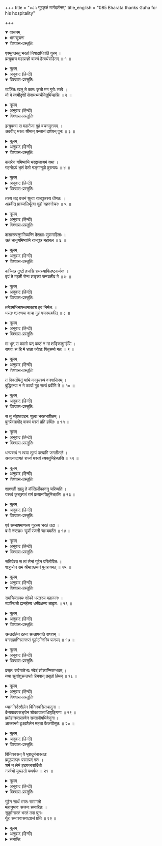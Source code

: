 +++
title = "०८५ गुहकृतं मार्गदर्शनम्"
title_english = "085 Bharata thanks Guha for his hospitality"

+++
<details open><summary>वाचनम्</summary>
<div caption="श्रीराम-हरिसीताराममूर्ति-घनपाठिभ्यां वचनम्" class="audioEmbed" src="https://archive.org/download/Ramayana-recitation-Sriram-harisItArAmamUrti-Ghanapaati-v2/Kanda_2/Kanda_2_AYK-085-Guha_Krutham_Marga_Darshanam.mp3"></div>
</details>

<details><summary>भागसूचना</summary>

85. गुह और भरतकी बातचीत तथा भरतका शोक
</details>

<details open><summary>विश्वास-प्रस्तुतिः</summary>

एवमुक्तस्तु भरतो निषादाधिपतिं गुहम् ।  
प्रत्युवाच महाप्राज्ञो वाक्यं हेत्वर्थसंहितम् ॥ १ ॥
</details>

<details><summary>मूलम्</summary>

एवमुक्तस्तु भरतो निषादाधिपतिं गुहम् ।  
प्रत्युवाच महाप्राज्ञो वाक्यं हेत्वर्थसंहितम् ॥ १ ॥
</details>

<details><summary>अनुवाद (हिन्दी)</summary>

निषादराज गुहके ऐसा कहनेपर महाबुद्धिमान् भरतने युक्ति और प्रयोजनयुक्त वचनोंमें उसे इस प्रकार उत्तर दिया— ॥ १ ॥
</details>

<details open><summary>विश्वास-प्रस्तुतिः</summary>

ऊर्जितः खलु ते कामः कृतो मम गुरोः सखे ।  
यो मे त्वमीदृशीं सेनामभ्यर्चयितुमिच्छसि ॥ २ ॥
</details>

<details><summary>मूलम्</summary>

ऊर्जितः खलु ते कामः कृतो मम गुरोः सखे ।  
यो मे त्वमीदृशीं सेनामभ्यर्चयितुमिच्छसि ॥ २ ॥
</details>

<details><summary>अनुवाद (हिन्दी)</summary>

‘भैया! तुम मेरे बड़े भाई श्रीरामके सखा हो । मेरी इतनी बड़ी सेनाका सत्कार करना चाहते हो, यह तुम्हारा मनोरथ बहुत ही ऊँचा है । तुम उसे पूर्ण ही समझो—तुम्हारी श्रद्धासे ही हम सब लोगोंका सत्कार हो गया’ ॥ २ ॥
</details>

<details open><summary>विश्वास-प्रस्तुतिः</summary>

इत्युक्त्वा स महातेजा गुहं वचनमुत्तमम् ।  
अब्रवीद् भरतः श्रीमान् पन्थानं दर्शयन् पुनः ॥ ३ ॥
</details>

<details><summary>मूलम्</summary>

इत्युक्त्वा स महातेजा गुहं वचनमुत्तमम् ।  
अब्रवीद् भरतः श्रीमान् पन्थानं दर्शयन् पुनः ॥ ३ ॥
</details>

<details><summary>अनुवाद (हिन्दी)</summary>

यह कहकर महातेजस्वी श्रीमान् भरतने गन्तव्य मार्गको हाथके संकेतसे दिखाते हुए पुनः गुहसे उत्तम वाणीमें पूछा— ॥ ३ ॥
</details>

<details open><summary>विश्वास-प्रस्तुतिः</summary>

कतरेण गमिष्यामि भरद्वाजाश्रमं यथा ।  
गहनोऽयं भृशं देशो गङ्गानूपो दुरत्ययः ॥ ४ ॥
</details>

<details><summary>मूलम्</summary>

कतरेण गमिष्यामि भरद्वाजाश्रमं यथा ।  
गहनोऽयं भृशं देशो गङ्गानूपो दुरत्ययः ॥ ४ ॥
</details>

<details><summary>अनुवाद (हिन्दी)</summary>

‘निषादराज! इन दो मार्गोंमेंसे किसके द्वारा मुझे भरद्वाज मुनिके आश्रमपर जाना होगा? गङ्गाके किनारेका यह प्रदेश तो बड़ा गहन मालूम होता है । इसे लाँघकर आगे बढ़ना कठिन है’ ॥ ४ ॥
</details>

<details open><summary>विश्वास-प्रस्तुतिः</summary>

तस्य तद् वचनं श्रुत्वा राजपुत्रस्य धीमतः ।  
अब्रवीत् प्राञ्जलिर्भूत्वा गुहो गहनगोचरः ॥ ५ ॥
</details>

<details><summary>मूलम्</summary>

तस्य तद् वचनं श्रुत्वा राजपुत्रस्य धीमतः ।  
अब्रवीत् प्राञ्जलिर्भूत्वा गुहो गहनगोचरः ॥ ५ ॥
</details>

<details><summary>अनुवाद (हिन्दी)</summary>

बुद्धिमान् राजकुमार भरतका यह वचन सुनकर वनमें विचरनेवाले गुहने हाथ जोड़कर कहा— ॥ ५ ॥
</details>

<details open><summary>विश्वास-प्रस्तुतिः</summary>

दाशास्त्वनुगमिष्यन्ति देशज्ञाः सुसमाहिताः ।  
अहं चानुगमिष्यामि राजपुत्र महाबल ॥ ६ ॥
</details>

<details><summary>मूलम्</summary>

दाशास्त्वनुगमिष्यन्ति देशज्ञाः सुसमाहिताः ।  
अहं चानुगमिष्यामि राजपुत्र महाबल ॥ ६ ॥
</details>

<details><summary>अनुवाद (हिन्दी)</summary>

‘महाबली राजकुमार! आपके साथ बहुत-से मल्लाह जायँगे, जो इस प्रदेशसे पूर्ण परिचित तथा भलीभाँति सावधान रहनेवाले हैं । इनके सिवा मैं भी आपके साथ चलूँगा ॥ ६ ॥
</details>

<details open><summary>विश्वास-प्रस्तुतिः</summary>

कच्चिन्न दुष्टो व्रजसि रामस्याक्लिष्टकर्मणः ।  
इयं ते महती सेना शङ्कां जनयतीव मे ॥ ७ ॥
</details>

<details><summary>मूलम्</summary>

कच्चिन्न दुष्टो व्रजसि रामस्याक्लिष्टकर्मणः ।  
इयं ते महती सेना शङ्कां जनयतीव मे ॥ ७ ॥
</details>

<details><summary>अनुवाद (हिन्दी)</summary>

‘परन्तु एक बात बताइये, अनायास ही महान् पराक्रम करनेवाले श्रीरामचन्द्रजीके प्रति आप कोई दुर्भावना लेकर तो नहीं जा रहे हैं? आपकी यह विशाल सेना मेरे मनमें शङ्का-सी उत्पन्न कर रही है’ ॥ ७ ॥
</details>

<details open><summary>विश्वास-प्रस्तुतिः</summary>

तमेवमभिभाषन्तमाकाश इव निर्मलः ।  
भरतः श्लक्ष्णया वाचा गुहं वचनमब्रवीत् ॥ ८ ॥
</details>

<details><summary>मूलम्</summary>

तमेवमभिभाषन्तमाकाश इव निर्मलः ।  
भरतः श्लक्ष्णया वाचा गुहं वचनमब्रवीत् ॥ ८ ॥
</details>

<details><summary>अनुवाद (हिन्दी)</summary>

ऐसी बात कहते हुए गुहसे आकाशके समान निर्मल भरतने मधुर वाणीमें कहा— ॥ ८ ॥
</details>

<details open><summary>विश्वास-प्रस्तुतिः</summary>

मा भूत् स कालो यत् कष्टं न मां शङ्कितुमर्हसि ।  
राघवः स हि मे भ्राता ज्येष्ठः पितृसमो मतः ॥ ९ ॥
</details>

<details><summary>मूलम्</summary>

मा भूत् स कालो यत् कष्टं न मां शङ्कितुमर्हसि ।  
राघवः स हि मे भ्राता ज्येष्ठः पितृसमो मतः ॥ ९ ॥
</details>

<details><summary>अनुवाद (हिन्दी)</summary>

‘निषादराज! ऐसा समय कभी न आये । तुम्हारी बात सुनकर मुझे बड़ा कष्ट हुआ । तुम्हें मुझपर संदेह नहीं करना चाहिये । श्रीरघुनाथजी मेरे बड़े भाई हैं । मैं उन्हें पिताके समान मानता हूँ ॥ ९ ॥
</details>

<details open><summary>विश्वास-प्रस्तुतिः</summary>

तं निवर्तयितुं यामि काकुत्स्थं वनवासिनम् ।  
बुद्धिरन्या न मे कार्या गुह सत्यं ब्रवीमि ते ॥ १० ॥
</details>

<details><summary>मूलम्</summary>

तं निवर्तयितुं यामि काकुत्स्थं वनवासिनम् ।  
बुद्धिरन्या न मे कार्या गुह सत्यं ब्रवीमि ते ॥ १० ॥
</details>

<details><summary>अनुवाद (हिन्दी)</summary>

‘ककुत्स्थकुलभूषण श्रीराम वनमें निवास करते हैं, अतः उन्हें लौटा लानेके लिये जा रहा हूँ । गुह! मैं तुमसे सच कहता हूँ । तुम्हें मेरे विषयमें कोई अन्यथा विचार नहीं करना चाहिये’ ॥ १० ॥
</details>

<details open><summary>विश्वास-प्रस्तुतिः</summary>

स तु संहृष्टवदनः श्रुत्वा भरतभाषितम् ।  
पुनरेवाब्रवीद् वाक्यं भरतं प्रति हर्षितः ॥ ११ ॥
</details>

<details><summary>मूलम्</summary>

स तु संहृष्टवदनः श्रुत्वा भरतभाषितम् ।  
पुनरेवाब्रवीद् वाक्यं भरतं प्रति हर्षितः ॥ ११ ॥
</details>

<details><summary>अनुवाद (हिन्दी)</summary>

भरतकी बात सुनकर निषादराजका मुँह प्रसन्नतासे खिल उठा । वह हर्षसे भरकर पुनः भरतसे बोला— ॥ ११ ॥
</details>

<details open><summary>विश्वास-प्रस्तुतिः</summary>

धन्यस्त्वं न त्वया तुल्यं पश्यामि जगतीतले ।  
अयत्नादागतं राज्यं यस्त्वं त्यक्तुमिहेच्छसि ॥ १२ ॥
</details>

<details><summary>मूलम्</summary>

धन्यस्त्वं न त्वया तुल्यं पश्यामि जगतीतले ।  
अयत्नादागतं राज्यं यस्त्वं त्यक्तुमिहेच्छसि ॥ १२ ॥
</details>

<details><summary>अनुवाद (हिन्दी)</summary>

‘आप धन्य हैं, जो बिना प्रयत्नके हाथमें आये हुए राज्यको त्याग देना चाहते हैं । आपके समान धर्मात्मा मुझे इस भूमण्डलमें कोई नहीं दिखायी देता ॥ १२ ॥
</details>

<details open><summary>विश्वास-प्रस्तुतिः</summary>

शाश्वती खलु ते र्कीतिर्लोकाननु चरिष्यति ।  
यस्त्वं कृच्छ्रगतं रामं प्रत्यानयितुमिच्छसि ॥ १३ ॥
</details>

<details><summary>मूलम्</summary>

शाश्वती खलु ते र्कीतिर्लोकाननु चरिष्यति ।  
यस्त्वं कृच्छ्रगतं रामं प्रत्यानयितुमिच्छसि ॥ १३ ॥
</details>

<details><summary>अनुवाद (हिन्दी)</summary>

‘कष्टप्रद वनमें निवास करनेवाले श्रीरामको जो आप लौटा लाना चाहते हैं, इससे समस्त लोकोंमें आपकी अक्षय कीर्तिका प्रसार होगा’ ॥ १३ ॥
</details>

<details open><summary>विश्वास-प्रस्तुतिः</summary>

एवं सम्भाषमाणस्य गुहस्य भरतं तदा ।  
बभौ नष्टप्रभः सूर्यो रजनी चाभ्यवर्तत ॥ १४ ॥
</details>

<details><summary>मूलम्</summary>

एवं सम्भाषमाणस्य गुहस्य भरतं तदा ।  
बभौ नष्टप्रभः सूर्यो रजनी चाभ्यवर्तत ॥ १४ ॥
</details>

<details><summary>अनुवाद (हिन्दी)</summary>

जब गुह भरतसे इस प्रकारकी बातें कह रहा था, उसी समय सूर्यदेवकी प्रभा अदृश्य हो गयी और रातका अन्धकार सब ओर फैल गया ॥ १४ ॥
</details>

<details open><summary>विश्वास-प्रस्तुतिः</summary>

सन्निवेश्य स तां सेनां गुहेन परितोषितः ।  
शत्रुघ्नेन समं श्रीमाञ्छयनं पुनरागमत् ॥ १५ ॥
</details>

<details><summary>मूलम्</summary>

सन्निवेश्य स तां सेनां गुहेन परितोषितः ।  
शत्रुघ्नेन समं श्रीमाञ्छयनं पुनरागमत् ॥ १५ ॥
</details>

<details><summary>अनुवाद (हिन्दी)</summary>

गुहके बर्तावसे श्रीमान् भरतको बड़ा संतोष हुआ और वे सेनाको विश्राम करनेकी आज्ञा दे शत्रुघ्नके साथ शयन करनेके लिये गये ॥ १५ ॥
</details>

<details open><summary>विश्वास-प्रस्तुतिः</summary>

रामचिन्तामयः शोको भरतस्य महात्मनः ।  
उपस्थितो ह्यनर्हस्य धर्मप्रेक्षस्य तादृशः ॥ १६ ॥
</details>

<details><summary>मूलम्</summary>

रामचिन्तामयः शोको भरतस्य महात्मनः ।  
उपस्थितो ह्यनर्हस्य धर्मप्रेक्षस्य तादृशः ॥ १६ ॥
</details>

<details><summary>अनुवाद (हिन्दी)</summary>

धर्मपर दृष्टि रखनेवाले महात्मा भरत शोकके योग्य नहीं थे तथापि उनके मनमें श्रीरामचन्द्रजीके लिये चिन्ताके कारण ऐसा शोक उत्पन्न हुआ, जिसका वर्णन नहीं हो सकता ॥ १६ ॥
</details>

<details open><summary>विश्वास-प्रस्तुतिः</summary>

अन्तर्दाहेन दहनः सन्तापयति राघवम् ।  
वनदाहाग्निसन्तप्तं गूढोऽग्निरिव पादपम् ॥ १७ ॥
</details>

<details><summary>मूलम्</summary>

अन्तर्दाहेन दहनः सन्तापयति राघवम् ।  
वनदाहाग्निसन्तप्तं गूढोऽग्निरिव पादपम् ॥ १७ ॥
</details>

<details><summary>अनुवाद (हिन्दी)</summary>

जैसे वनमें फैले हुए दावानलसे संतप्त हुए वृक्षको उसके खोखलेमें छिपी हुई आग और भी अधिक जलाती है, उसी प्रकार दशरथ-मरणजन्य चिन्ताकी आगसे संतप्त हुए रघुकुलनन्दन भरतको वह राम-वियोगसे उत्पन्न हुई शोकाग्नि और भी जलाने लगी ॥ १७ ॥
</details>

<details open><summary>विश्वास-प्रस्तुतिः</summary>

प्रसृतः सर्वगात्रेभ्यः स्वेदं शोकाग्निसम्भवम् ।  
यथा सूर्यांशुसन्तप्तो हिमवान् प्रसृतो हिमम् ॥ १८ ॥
</details>

<details><summary>मूलम्</summary>

प्रसृतः सर्वगात्रेभ्यः स्वेदं शोकाग्निसम्भवम् ।  
यथा सूर्यांशुसन्तप्तो हिमवान् प्रसृतो हिमम् ॥ १८ ॥
</details>

<details><summary>अनुवाद (हिन्दी)</summary>

जैसे सूर्यकी किरणोंसे तपा हुआ हिमालय अपनी पिघली हुई बर्फको बहाने लगता है, उसी प्रकार भरत शोकाग्निसे संतप्त होनेके कारण अपने सम्पूर्ण अङ्गोंसे पसीना बहाने लगे ॥ १८ ॥
</details>

<details open><summary>विश्वास-प्रस्तुतिः</summary>

ध्याननिर्दरशैलेन विनिःश्वसितधातुना ।  
दैन्यपादपसङ्घेन शोकायासाधिशृङ्गिणा ॥ १९ ॥  
प्रमोहानन्तसत्त्वेन सन्तापौषधिवेणुना ।  
आक्रान्तो दुःखशैलेन महता कैकयीसुतः ॥ २० ॥
</details>

<details><summary>मूलम्</summary>

ध्याननिर्दरशैलेन विनिःश्वसितधातुना ।  
दैन्यपादपसङ्घेन शोकायासाधिशृङ्गिणा ॥ १९ ॥  
प्रमोहानन्तसत्त्वेन सन्तापौषधिवेणुना ।  
आक्रान्तो दुःखशैलेन महता कैकयीसुतः ॥ २० ॥
</details>

<details><summary>अनुवाद (हिन्दी)</summary>

उस समय कैकेयीकुमार भरत दुःखके विशाल पर्वतसे आक्रान्त हो गये थे । श्रीरामचन्द्रजीका ध्यान ही उसमें छिद्ररहित शिलाओंका समूह था । दुःखपूर्ण उच्छ्वास ही गैरिक आदि धातुका स्थान ले रहा था । दीनता(इन्द्रियोंकी अपने विषयोंसे विमुखता) ही वृक्षसमूहोंके रूपमें प्रतीत होती थी । शोकजनित आयास ही उस दुःखरूपी पर्वतके ऊँचे शिखर थे । अतिशय मोह ही उसमें अनन्त प्राणी थे । बाहर-भीतरकी इन्द्रियोंमें होनेवाले संताप ही उस पर्वतकी ओषधियाँ तथा बाँसके वृक्ष थे ॥ १९-२० ॥
</details>

<details open><summary>विश्वास-प्रस्तुतिः</summary>

विनिःश्वसन् वै भृशदुर्मनास्ततः  
प्रमूढसञ्ज्ञः परमापदं गतः ।  
शमं न लेभे हृदयज्वरार्दितो  
नरर्षभो यूथहतो यथर्षभः ॥ २१ ॥
</details>

<details><summary>मूलम्</summary>

विनिःश्वसन् वै भृशदुर्मनास्ततः  
प्रमूढसञ्ज्ञः परमापदं गतः ।  
शमं न लेभे हृदयज्वरार्दितो  
नरर्षभो यूथहतो यथर्षभः ॥ २१ ॥
</details>

<details><summary>अनुवाद (हिन्दी)</summary>

उनका मन बहुत दुःखी था । वे लंबी साँस खींचते हुए सहसा अपनी सुध-बुध खोकर बड़ी भारी आपत्तिमें पड़ गये । मानसिक चिन्तासे पीड़ित होनेके कारण नरश्रेष्ठ भरतको शान्ति नहीं मिलती थी । उनकी दशा अपने झुंडसे बिछुड़े हुए वृषभकी-सी हो रही थी ॥ २१ ॥
</details>

<details open><summary>विश्वास-प्रस्तुतिः</summary>

गुहेन सार्धं भरतः समागतो  
महानुभावः सजनः समाहितः ।  
सुदुर्मनास्तं भरतं तदा पुन-  
र्गुहः समाश्वासयदग्रजं प्रति ॥ २२ ॥
</details>

<details><summary>मूलम्</summary>

गुहेन सार्धं भरतः समागतो  
महानुभावः सजनः समाहितः ।  
सुदुर्मनास्तं भरतं तदा पुन-  
र्गुहः समाश्वासयदग्रजं प्रति ॥ २२ ॥
</details>

<details><summary>अनुवाद (हिन्दी)</summary>

परिवारसहित एकाग्रचित्त महानुभाव भरत जब गुहसे मिले, उस समय उनके मनमें बड़ा दुःख था । वे अपने बड़े भाईके लिये चिन्तित थे, अतः गुहने उन्हें पुनः आश्वासन दिया ॥ २२ ॥
</details>

<details><summary>समाप्तिः</summary>

इत्यार्षे श्रीमद्रामायणे वाल्मीकीये आदिकाव्येऽयोध्याकाण्डे पञ्चाशीतितमः सर्गः ॥ ८५ ॥  
इस प्रकार श्रीवाल्मीकिनिर्मित आर्षरामायण आदिकाव्यके अयोध्याकाण्डमें पचासीवाँ सर्ग पूरा हुआ ॥ ८५ ॥
</details>


